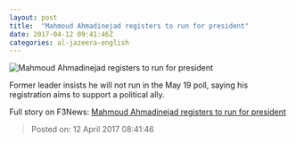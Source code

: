 ```yaml
---
layout: post
title:  "Mahmoud Ahmadinejad registers to run for president"
date: 2017-04-12 09:41:46Z
categories: al-jazeera-english
---
```


![Mahmoud Ahmadinejad registers to run for president](http://www.aljazeera.com/mritems/Images/2012/11/21/2012112120537984734_20.jpg)

Former leader insists he will not run in the May 19 poll, saying his registration aims to support a political ally.


Full story on F3News: [Mahmoud Ahmadinejad registers to run for president](http://www.f3nws.com/n/fFhdkG)

> Posted on: 12 April 2017 08:41:46
